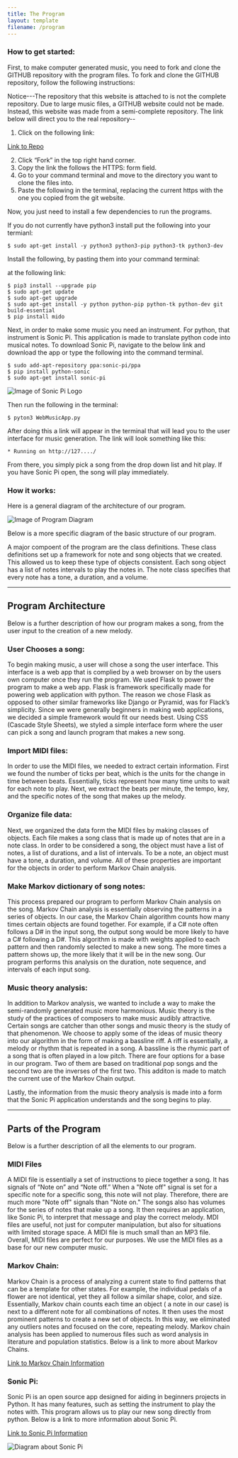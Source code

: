 ```yaml
---
title: The Program
layout: template
filename: /program
--- 
```

### How to get started:



First, to make computer generated music, you need to fork and clone the GITHUB repository with the program files.
To fork and clone the GITHUB repository, follow the following instructions: 

 Notice---The repository that this website is attached to is not the complete repository. Due to large music files, a GITHUB website could not be made. Instead, this website was made from a semi-complete repository. The link below will direct you to the real repository--
 
 1) Click on the following link:

[Link to Repo](https://github.com/msausville/Computer-Generated-Music)

2) Click “Fork” in the top right hand corner.
3) Copy the link the follows the HTTPS: form field.
4) Go to your command terminal and move to the directory you want to clone the files into.
5) Paste the following in the terminal, replacing the current https with the one you copied from the git website.

Now, you just need to install a few dependencies to run the programs.

If you do not currently have python3 install put the following into your termianl:

```
$ sudo apt-get install -y python3 python3-pip python3-tk python3-dev
```

Install the following, by pasting them into your command terminal:

 at the following link:



```
$ pip3 install --upgrade pip
$ sudo apt-get update
$ sudo apt-get upgrade
$ sudo apt-get install -y python python-pip python-tk python-dev git build-essential
$ pip install mido
```

Next, in order to make some music you need an instrument. For python, that instrument is Sonic Pi. This application is made to translate python code into musical notes. To download Sonic Pi, navigate to the below link and download the app or type the following into the command terminal. 


```
$ sudo add-apt-repository ppa:sonic-pi/ppa
$ pip install python-sonic
$ sudo apt-get install sonic-pi
```

![Image of Sonic Pi Logo](http://sonic-pi.net/images/logo.png)


Then run the following in the terminal:
```
$ pyton3 WebMusicApp.py
```
After doing this a link will appear in the terminal that will lead you to the user interface for music generation. The link will look something like this:
```
* Running on http://127..../
```
From there, you simply pick a song from the drop down list and hit play. If you have Sonic Pi open, the song will play immediately. 

### How it works:

Here is a general diagram of the architecture of our program. 

![Image of Program Diagram](/ComputerMusic/Overview.png?raw=true)

Below is a more specific diagram of the basic structure of our program.
   

 A major compoent of the program are the class definitions. These class definitions set up a framework for note and song objects that we created. This allowed us to keep these type of objects consistent. Each song object has a list of notes intervals to play the notes in. The note class specifies that every note has a tone, a duration, and a volume.
   
 *****
## Program Architecture 

Below is a further description of how our program makes a song, from the user input to the creation of a new melody. 

### User Chooses a song:

To begin making music, a user will chose a song the user interface. This interface is a web app that is complied by a web browser on by the users own computer once they run the program. We used Flask to power the program to make a web app. Flask is framework specifically made for powering web application with python. The reason we chose Flask as opposed to other similar frameworks like Django or Pyramid, was for Flack’s simplicity. Since we were generally beginners in making web applications, we decided a simple framework would fit our needs best. Using CSS (Cascade Style Sheets), we styled a simple interface form where the user can pick a song and launch program that makes a new song.

### Import MIDI files:

In order to use the MIDI files, we needed to extract certain information. First we found the number of ticks per beat, which is the units for the change in time between beats. Essentially, ticks represent how many time units to wait for each note to play. Next, we extract the beats per minute, the tempo, key, and the specific notes of the song that makes up the melody. 

### Organize file data:

Next, we organized the data form the MIDI files by making classes of objects. Each file makes a song class that is made up of notes that are in a note class.  In order to be considered a song, the object must have a list of notes, a list of durations, and a list of intervals. To be a note, an object must have a tone, a duration, and volume. All of these properties are important for the objects in order to perform Markov Chain analysis.

### Make Markov dictionary of song notes: 

This process prepared our program to perform Markov Chain analysis on the song. Markov Chain analysis is essentially observing the patterns in a series of objects. In our case, the Markov Chain algorithm counts how many times certain objects are found together. For example, if a C# note often follows a D# in the input song, the output song would be more likely to have a C# following a D#. This algorithm is made with weights applied to each pattern and then randomly selected to make a new song. The more times a pattern shows up, the more likely that it will be in the new song. Our program performs this analysis on the duration, note sequence, and intervals of each input song.

### Music theory analysis:

In addition to Markov analysis, we wanted to include a way to make the semi-randomly generated music more harmonious. Music theory is the study of the practices of composers to make music audibly attractive. Certain songs are catcher than other songs and music theory is the study of that phenomenon. We choose to apply some of the ideas of music theory into our algorithm in the form of making a bassline riff. A riff is essentially, a melody or rhythm that is repeated in a song. A bassline is the rhymic part of a song that is often played in a low pitch. There are four options for a base in our program. Two of them are based on traditional pop songs and the second two are the inverses of the first two. This additon is made to match the current use of the Markov Chain output.

Lastly, the information from the music theory analysis is made into a form that the Sonic Pi application understands and the song begins to play. 
 
***** 
## Parts of the Program

Below is a further description of all the elements to our program.

### MIDI Files

A MIDI file is essentially a set of instructions to piece together a song. It has signals of “Note on” and “Note off.” When a "Note off" signal is set for a specific note for a specific song, this note will not play. Therefore, there are much more "Note off" signals than "Note on." The songs also has volumes for the series of notes that make up a song. It then requires an application, like Sonic Pi, to interpret that message and play the correct melody. MDI files are useful, not just for computer manipulation, but also for situations with limited storage space. A MIDI file is much small than an MP3 file. Overall, MIDI files are perfect for our purposes. We use the MIDI files as a base for our new computer music.

### Markov Chain:
Markov Chain is a process of analyzing a current state to find patterns that can be a template for other states. For example, the individual pedals of a flower are not identical, yet they all follow a similar shape, color, and size. Essentially, Markov chain counts each time an object ( a note in our case) is next to a different note for all combinations of notes. It then uses the most prominent patterns to create a new set of objects. In this way, we eliminated any outliers notes and focused on the core, repeating melody. Markov chain analysis has been applied to numerous files such as word analysis in literature and population statistics. Below is a link to more about Markov Chains.

[Link to Markov Chain Information](https://en.wikipedia.org/wiki/Markov_chain)

### Sonic Pi:
Sonic Pi is an open source app designed for aiding in beginners projects in Python. It has many features, such as setting the instrument to play the notes with. This program allows us to play our new song directly from python. Below is a link to more information about Sonic Pi.

[Link to Sonic Pi Information](http://sonic-pi.net/)


![Diagram about Sonic Pi](/ComputerMusic/HowSonicPiWorks.png?raw=true)
